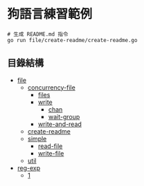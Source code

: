 # 狗語言練習範例
```command
# 生成 README.md 指令
go run file/create-readme/create-readme.go
```
## 目錄結構

- [file](./file)
  - [concurrency-file](./file/concurrency-file)
    - [files](./file/concurrency-file/files)
    - [write](./file/concurrency-file/write)
      - [chan](./file/concurrency-file/write/chan)
      - [wait-group](./file/concurrency-file/write/wait-group)
    - [write-and-read](./file/concurrency-file/write-and-read)
  - [create-readme](./file/create-readme)
  - [simple](./file/simple)
    - [read-file](./file/simple/read-file)
    - [write-file](./file/simple/write-file)
  - [util](./file/util)
- [reg-exp](./reg-exp)
  - [1](./reg-exp/1)
